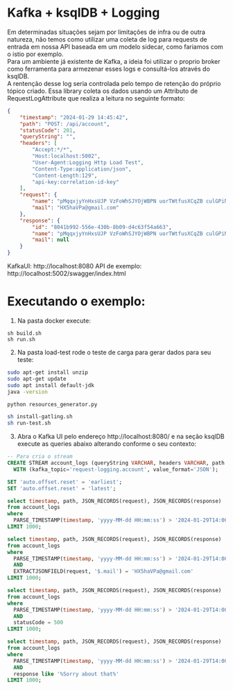 # Kafka + ksqlDB + Logging

Em determinadas situações sejam por limitações de infra ou de outra natureza, não temos como utilizar uma coleta de log para requests de entrada em nossa API baseada em um modelo sidecar, como fariamos com o istio por exemplo. \
Para um ambiente já existente de Kafka, a ideia foi utilizar o proprio broker como ferramenta para armezenar esses logs e consultá-los através do ksqlDB. \
A rentenção desse log seria controlada pelo tempo de retenção do próprio tópico criado.
Essa library coleta os dados usando um Attributo de RequestLogAttribute que realiza a leitura no seguinte formato:

```json
{
	"timestamp": "2024-01-29 14:45:42",
	"path": "POST: /api/account",
	"statusCode": 201,
	"queryString": "",
	"headers": [
		"Accept:*/*",
		"Host:localhost:5002",
		"User-Agent:Logging Http Load Test",
		"Content-Type:application/json",
		"Content-Length:129",
		"api-key:correlation-id-key"
	],
	"request": {
		"name": "pMqqxjyYnHxsUJP VzFoWhSJYOjWBPN uorTWtfusXCqZB culGPiNcYAuzRRweDRcbSJnkjNtrQOuSjqj tVNc",
		"mail": "HX5haVPa@gmail.com"
	},
	"response": {
		"id": "8041b992-556e-430b-8b09-d4c63f54a663",
		"name": "pMqqxjyYnHxsUJP VzFoWhSJYOjWBPN uorTWtfusXCqZB culGPiNcYAuzRRweDRcbSJnkjNtrQOuSjqj tVNc",
		"mail": null
	}
}
```

KafkaUI: http://localhost:8080
API de exemplo: http://localhost:5002/swagger/index.html

# Executando o exemplo:
1) Na pasta docker execute:
```shell
sh build.sh
sh run.sh
```

2) Na pasta load-test rode o teste de carga para gerar dados para seu teste:
```sh
sudo apt-get install unzip
sudo apt-get update
sudo apt install default-jdk
java -version
```

```sh
python resources_generator.py
```

```sh
sh install-gatling.sh
sh run-test.sh
```

3) Abra o Kafka UI pelo endereço http://localhost:8080/ e na seção ksqlDB execute as queries abaixo alterando conforme o seu contexto:

```sql
-- Para cria o stream
CREATE STREAM account_logs (queryString VARCHAR, headers VARCHAR, path VARCHAR, request VARCHAR, response VARCHAR, statusCode INTEGER, timestamp VARCHAR)
  WITH (kafka_topic='request-logging.account', value_format='JSON');

SET 'auto.offset.reset' = 'earliest';
SET 'auto.offset.reset' = 'latest';

select timestamp, path, JSON_RECORDS(request), JSON_RECORDS(response)
from account_logs
where 
  PARSE_TIMESTAMP(timestamp, 'yyyy-MM-dd HH:mm:ss') > '2024-01-29T14:00:00'
LIMIT 1000;

select timestamp, path, JSON_RECORDS(request), JSON_RECORDS(response)
from account_logs
where 
  PARSE_TIMESTAMP(timestamp, 'yyyy-MM-dd HH:mm:ss') > '2024-01-29T14:00:00'
  AND
  EXTRACTJSONFIELD(request, '$.mail') = 'HX5haVPa@gmail.com'
LIMIT 1000;

select timestamp, path, JSON_RECORDS(request), JSON_RECORDS(response)
from account_logs
where 
  PARSE_TIMESTAMP(timestamp, 'yyyy-MM-dd HH:mm:ss') > '2024-01-29T14:00:00'
  AND
  statusCode = 500
LIMIT 1000;

select timestamp, path, JSON_RECORDS(request), JSON_RECORDS(response)
from account_logs
where 
  PARSE_TIMESTAMP(timestamp, 'yyyy-MM-dd HH:mm:ss') > '2024-01-29T14:00:00'
  AND
  response like '%Sorry about that%'
LIMIT 1000;

```
